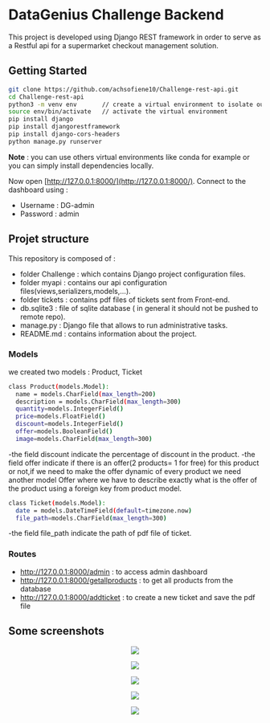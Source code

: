 # DataGenius Challenge Backend

This project is developed using Django REST framework in order to serve as a Restful api for a supermarket checkout management solution.

## Getting Started

```sh
git clone https://github.com/achsofiene10/Challenge-rest-api.git
cd Challenge-rest-api
python3 -m venv env       // create a virtual environment to isolate our package dependencies
source env/bin/activate   // activate the virtual environment
pip install django
pip install djangorestframework
pip install django-cors-headers
python manage.py runserver
```

**Note** : you can use others virtual environments like conda for example or you can simply install dependencies locally.


Now open [http://127.0.0.1:8000/](http://127.0.0.1:8000/).
Connect to the dashboard using : 
- Username : DG-admin
- Password : admin

 
## Projet structure   

This repository is composed of :
- folder Challenge : which contains Django project configuration files.
- folder myapi : contains our api configuration files(views,serializers,models,...).
- folder tickets : contains pdf files of tickets sent from Front-end.
- db.sqlite3 : file of sqlite database ( in general it should not be pushed to remote repo).
- manage.py : Django file that allows to run administrative tasks.
- README.md : contains information about the project.


### Models 

we created two models : Product, Ticket

```sh
class Product(models.Model):
  name = models.CharField(max_length=200)      
  description = models.CharField(max_length=300)
  quantity=models.IntegerField()    
  price=models.FloatField()
  discount=models.IntegerField()
  offer=models.BooleanField()
  image=models.CharField(max_length=300)
```

-the field discount indicate the percentage of discount in the product.
-the field offer indicate if there is an offer(2 products= 1 for free) for this product or not,if we need to make the offer dynamic of every product we need another model Offer where we have to describe exactly what is the offer of the product using a foreign key from product model.

```sh
class Ticket(models.Model):
  date = models.DateTimeField(default=timezone.now)
  file_path=models.CharField(max_length=300)
```

-the field file_path indicate the path of pdf file of ticket.


### Routes 

- http://127.0.0.1:8000/admin : to access admin dashboard
- http://127.0.0.1:8000/getallproducts : to get all products from the database
- http://127.0.0.1:8000/addticket : to create a new ticket and save the pdf file


## Some screenshots 

<p align="center">
<img src="https://i.ibb.co/hY6QygY/Login.png" />
</p>


<p align="center">
<img src="https://i.ibb.co/WvZDRvg/Home.png" />
</p>


<p align="center">
<img src="https://i.ibb.co/vYcQSG5/Product-Model.png" />
</p>


<p align="center">
<img src="https://i.ibb.co/YyxTCYS/Ticket-Model.png" />
</p>


<p align="center">
<img src="https://i.ibb.co/BNcztqz/Api-test.png" />
</p>






